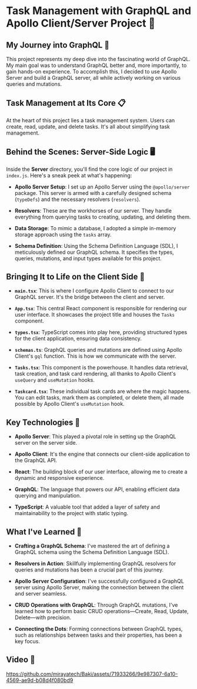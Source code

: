 # Task Management with GraphQL and Apollo Client/Server Project 🚀

## My Journey into GraphQL 📖

This project represents my deep dive into the fascinating world of GraphQL. My main goal was to understand GraphQL better and, more importantly, to gain hands-on experience. To accomplish this, I decided to use Apollo Server and build a GraphQL server, all while actively working on various queries and mutations.

## Task Management at Its Core 📋

At the heart of this project lies a task management system. Users can create, read, update, and delete tasks. It's all about simplifying task management.

## Behind the Scenes: Server-Side Logic 🖥️

Inside the **Server** directory, you'll find the core logic of our project in `index.js`. Here's a sneak peek at what's happening:

- **Apollo Server Setup**: I set up an Apollo Server using the `@apollo/server` package. This server is armed with a carefully designed schema (`typeDefs`) and the necessary resolvers (`resolvers`).

- **Resolvers**: These are the workhorses of our server. They handle everything from querying tasks to creating, updating, and deleting them.

- **Data Storage**: To mimic a database, I adopted a simple in-memory storage approach using the `tasks` array.

- **Schema Definition**: Using the Schema Definition Language (SDL), I meticulously defined our GraphQL schema. It specifies the types, queries, mutations, and input types available for this project.

## Bringing It to Life on the Client Side 🌟

- **`main.tsx`**: This is where I configure Apollo Client to connect to our GraphQL server. It's the bridge between the client and server.

- **`App.tsx`**: This central React component is responsible for rendering our user interface. It showcases the project title and houses the `Tasks` component.

- **`types.tsx`**: TypeScript comes into play here, providing structured types for the client application, ensuring data consistency.

- **`schemas.ts`**: GraphQL queries and mutations are defined using Apollo Client's `gql` function. This is how we communicate with the server.

- **`Tasks.tsx`**: This component is the powerhouse. It handles data retrieval, task creation, and task card rendering, all thanks to Apollo Client's `useQuery` and `useMutation` hooks.

- **`Taskcard.tsx`**: These individual task cards are where the magic happens. You can edit tasks, mark them as completed, or delete them, all made possible by Apollo Client's `useMutation` hook.

## Key Technologies 🔧

- **Apollo Server**: This played a pivotal role in setting up the GraphQL server on the server side.

- **Apollo Client**: It's the engine that connects our client-side application to the GraphQL API.

- **React**: The building block of our user interface, allowing me to create a dynamic and responsive experience.

- **GraphQL**: The language that powers our API, enabling efficient data querying and manipulation.

- **TypeScript**: A valuable tool that added a layer of safety and maintainability to the project with static typing.

## What I've Learned 🧠

- **Crafting a GraphQL Schema**: I've mastered the art of defining a GraphQL schema using the Schema Definition Language (SDL).

- **Resolvers in Action**: Skillfully implementing GraphQL resolvers for queries and mutations has been a crucial part of this journey.

- **Apollo Server Configuration**: I've successfully configured a GraphQL server using Apollo Server, making the connection between the client and server seamless.

- **CRUD Operations with GraphQL**: Through GraphQL mutations, I've learned how to perform basic CRUD operations—Create, Read, Update, Delete—with precision.

- **Connecting the Dots**: Forming connections between GraphQL types, such as relationships between tasks and their properties, has been a key focus.

## Video 🎥


https://github.com/mirayatech/Baki/assets/71933266/9e987307-6a10-4569-ae9d-b08d4f080bd9



